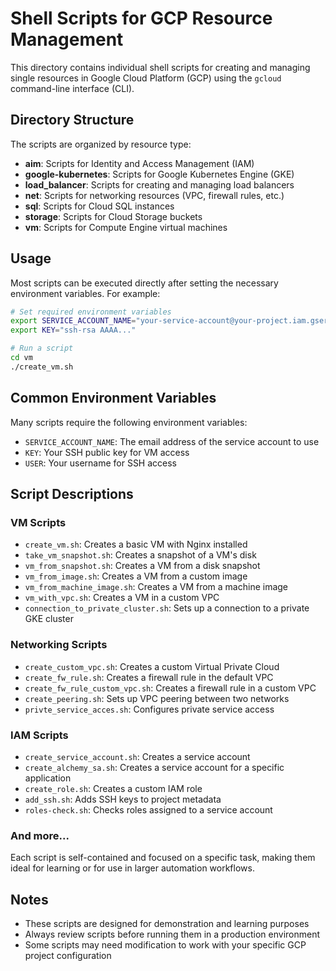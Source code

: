 # Shell Scripts for GCP Resource Management

This directory contains individual shell scripts for creating and managing single resources in Google Cloud Platform (GCP) using the `gcloud` command-line interface (CLI).

## Directory Structure

The scripts are organized by resource type:

- **aim**: Scripts for Identity and Access Management (IAM)
- **google-kubernetes**: Scripts for Google Kubernetes Engine (GKE)
- **load_balancer**: Scripts for creating and managing load balancers
- **net**: Scripts for networking resources (VPC, firewall rules, etc.)
- **sql**: Scripts for Cloud SQL instances
- **storage**: Scripts for Cloud Storage buckets
- **vm**: Scripts for Compute Engine virtual machines

## Usage

Most scripts can be executed directly after setting the necessary environment variables. For example:

```bash
# Set required environment variables
export SERVICE_ACCOUNT_NAME="your-service-account@your-project.iam.gserviceaccount.com"
export KEY="ssh-rsa AAAA..."

# Run a script
cd vm
./create_vm.sh
```

## Common Environment Variables

Many scripts require the following environment variables:

- `SERVICE_ACCOUNT_NAME`: The email address of the service account to use
- `KEY`: Your SSH public key for VM access
- `USER`: Your username for SSH access

## Script Descriptions

### VM Scripts

- `create_vm.sh`: Creates a basic VM with Nginx installed
- `take_vm_snapshot.sh`: Creates a snapshot of a VM's disk
- `vm_from_snapshot.sh`: Creates a VM from a disk snapshot
- `vm_from_image.sh`: Creates a VM from a custom image
- `vm_from_machine_image.sh`: Creates a VM from a machine image
- `vm_with_vpc.sh`: Creates a VM in a custom VPC
- `connection_to_private_cluster.sh`: Sets up a connection to a private GKE cluster

### Networking Scripts

- `create_custom_vpc.sh`: Creates a custom Virtual Private Cloud
- `create_fw_rule.sh`: Creates a firewall rule in the default VPC
- `create_fw_rule_custom_vpc.sh`: Creates a firewall rule in a custom VPC
- `create_peering.sh`: Sets up VPC peering between two networks
- `privte_service_acces.sh`: Configures private service access

### IAM Scripts

- `create_service_account.sh`: Creates a service account
- `create_alchemy_sa.sh`: Creates a service account for a specific application
- `create_role.sh`: Creates a custom IAM role
- `add_ssh.sh`: Adds SSH keys to project metadata
- `roles-check.sh`: Checks roles assigned to a service account

### And more...

Each script is self-contained and focused on a specific task, making them ideal for learning or for use in larger automation workflows.

## Notes

- These scripts are designed for demonstration and learning purposes
- Always review scripts before running them in a production environment
- Some scripts may need modification to work with your specific GCP project configuration